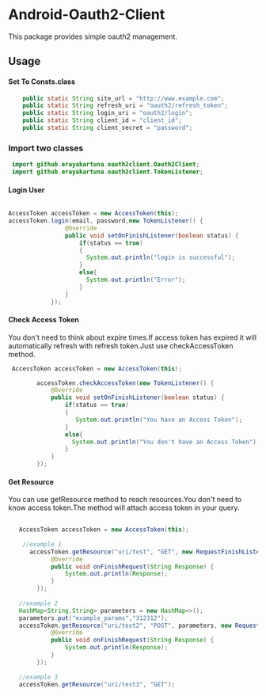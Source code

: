 # Android-Oauth2-Client
This package provides simple oauth2 management.

## Usage

#### Set To Consts.class 

```java
    public static String site_url = "http://www.example.com";
    public static String refresh_uri = "oauth2/refresh_token";
    public static String login_uri = "oauth2/login";
    public static String client_id = "client_id";
    public static String client_secret = "password";
```

### Import two classes
```java
 import github.erayakartuna.oauth2client.Oauth2Client;
 import github.erayakartuna.oauth2client.TokenListener;
```

#### Login User
```java

AccessToken accessToken = new AccessToken(this);
accessToken.login(email, password,new TokenListener() {
                @Override
                public void setOnFinishListener(boolean status) {
                    if(status == true)
                    {
                      System.out.println("login is successful");
                    }
                    else{
                      System.out.println("Error");
                    }
                }
            });

```

#### Check Access Token

You don't need to think about expire times.If access token has expired it will automatically refresh with refresh token.Just use checkAccessToken method.

```java
 AccessToken accessToken = new AccessToken(this);

        accessToken.checkAccessToken(new TokenListener() {
            @Override
            public void setOnFinishListener(boolean status) {
                if(status == true)
                {
                   System.out.println("You have an Access Token");
                }
                else{
                  System.out.println("You don't have an Access Token");
                }
            }
        });
```

#### Get Resource

You can use getResource method to reach resources.You don't need to know access token.The method will attach access token in your query. 


```java
  
   AccessToken accessToken = new AccessToken(this);
   
    //example 1
      accessToken.getResource("uri/test", "GET", new RequestFinishListener() {
            @Override
            public void onFinishRequest(String Response) {
                System.out.println(Response);
            }
        });
        
   //example 2
   HashMap<String,String> parameters = new HashMap<>();
   parameters.put("example_params","312312");
   accessToken.getResource("uri/test2", "POST", parameters, new RequestFinishListener() {
            @Override
            public void onFinishRequest(String Response) {
                System.out.println(Response);
            }
        });
        
   //example 3
   accessToken.getResource("uri/test3", "GET");
        
```


